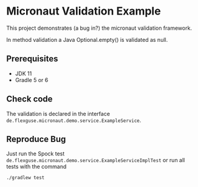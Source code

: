 # Micronaut Validation Example

This project demonstrates (a bug in?) the micronaut validation framework.

In method validation a Java Optional.empty() is validated as null.

## Prerequisites

- JDK 11
- Gradle 5 or 6

## Check code

The validation is declared in the interface `de.flexguse.micronaut.demo.service.ExampleService`.

## Reproduce Bug

Just run the Spock test `de.flexguse.micronaut.demo.service.ExampleServiceImplTest` or run all tests
with the command 

```bash
./gradlew test
```